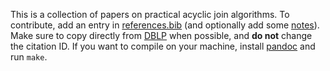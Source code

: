 This is a collection of papers on practical acyclic join algorithms.
To contribute, add an entry in [references.bib](https://github.com/remysucre/fast-acyclic-joins/blob/main/references.bib)
(and optionally add some [notes](https://github.com/remysucre/fast-acyclic-joins/blob/main/notes.md)).
Make sure to copy directly from [DBLP](https://dblp.org) when possible, and **do not** change the citation ID.
If you want to compile on your machine, install [pandoc](https://pandoc.org) and run `make`.
